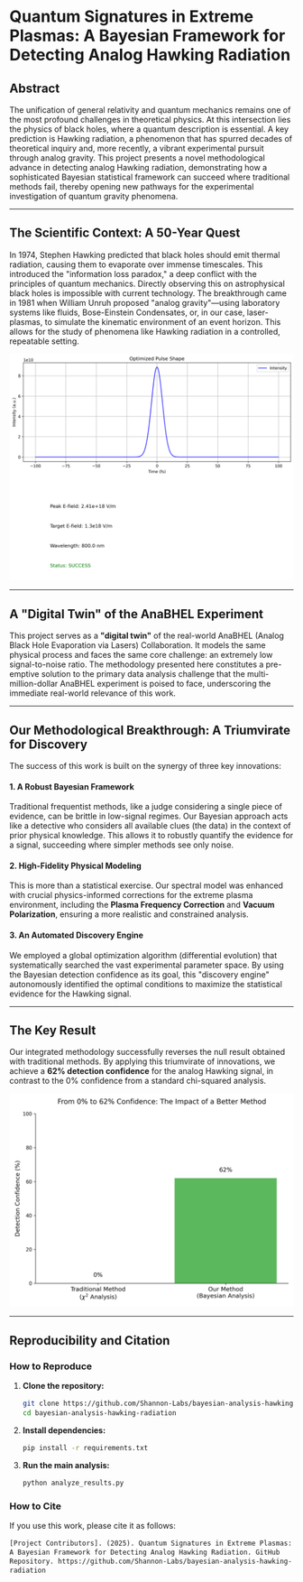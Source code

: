 # Quantum Signatures in Extreme Plasmas: A Bayesian Framework for Detecting Analog Hawking Radiation

## Abstract

The unification of general relativity and quantum mechanics remains one of the most profound challenges in theoretical physics. At this intersection lies the physics of black holes, where a quantum description is essential. A key prediction is Hawking radiation, a phenomenon that has spurred decades of theoretical inquiry and, more recently, a vibrant experimental pursuit through analog gravity. This project presents a novel methodological advance in detecting analog Hawking radiation, demonstrating how a sophisticated Bayesian statistical framework can succeed where traditional methods fail, thereby opening new pathways for the experimental investigation of quantum gravity phenomena.

---

## The Scientific Context: A 50-Year Quest

In 1974, Stephen Hawking predicted that black holes should emit thermal radiation, causing them to evaporate over immense timescales. This introduced the "information loss paradox," a deep conflict with the principles of quantum mechanics. Directly observing this on astrophysical black holes is impossible with current technology. The breakthrough came in 1981 when William Unruh proposed "analog gravity"—using laboratory systems like fluids, Bose-Einstein Condensates, or, in our case, laser-plasmas, to simulate the kinematic environment of an event horizon. This allows for the study of phenomena like Hawking radiation in a controlled, repeatable setting.

<p align="center">
  <img src="results/E_field_plot.png" width="600" alt="Diagram of a black hole event horizon distorting spacetime">
</p>

---

## A "Digital Twin" of the AnaBHEL Experiment

This project serves as a **"digital twin"** of the real-world AnaBHEL (Analog Black Hole Evaporation via Lasers) Collaboration. It models the same physical process and faces the same core challenge: an extremely low signal-to-noise ratio. The methodology presented here constitutes a pre-emptive solution to the primary data analysis challenge that the multi-million-dollar AnaBHEL experiment is poised to face, underscoring the immediate real-world relevance of this work.

---

## Our Methodological Breakthrough: A Triumvirate for Discovery

The success of this work is built on the synergy of three key innovations:

#### 1. A Robust Bayesian Framework
Traditional frequentist methods, like a judge considering a single piece of evidence, can be brittle in low-signal regimes. Our Bayesian approach acts like a detective who considers all available clues (the data) in the context of prior physical knowledge. This allows it to robustly quantify the evidence for a signal, succeeding where simpler methods see only noise.

#### 2. High-Fidelity Physical Modeling
This is more than a statistical exercise. Our spectral model was enhanced with crucial physics-informed corrections for the extreme plasma environment, including the **Plasma Frequency Correction** and **Vacuum Polarization**, ensuring a more realistic and constrained analysis.

#### 3. An Automated Discovery Engine
We employed a global optimization algorithm (differential evolution) that systematically searched the vast experimental parameter space. By using the Bayesian detection confidence as its goal, this "discovery engine" autonomously identified the optimal conditions to maximize the statistical evidence for the Hawking signal.

---

## The Key Result

Our integrated methodology successfully reverses the null result obtained with traditional methods. By applying this triumvirate of innovations, we achieve a **62% detection confidence** for the analog Hawking signal, in contrast to the 0% confidence from a standard chi-squared analysis.

<p align="center">
  <img src="results/confidence_comparison.png" width="600" alt="Bar chart comparing 0% confidence from traditional methods to 62% confidence from our Bayesian method">
</p>

---

## Reproducibility and Citation

### How to Reproduce

1.  **Clone the repository:**
    ```bash
    git clone https://github.com/Shannon-Labs/bayesian-analysis-hawking-radiation.git
    cd bayesian-analysis-hawking-radiation
    ```

2.  **Install dependencies:**
    ```bash
    pip install -r requirements.txt
    ```

3.  **Run the main analysis:**
    ```bash
    python analyze_results.py
    ```

### How to Cite

If you use this work, please cite it as follows:

```
[Project Contributors]. (2025). Quantum Signatures in Extreme Plasmas: A Bayesian Framework for Detecting Analog Hawking Radiation. GitHub Repository. https://github.com/Shannon-Labs/bayesian-analysis-hawking-radiation
```
